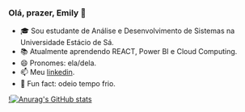 ### Olá, prazer, Emily 👋

- 🎓​​ Sou estudante de Análise e Desenvolvimento de Sistemas na Universidade Estácio de Sá.
- 📚 Atualmente aprendendo REACT, Power BI e Cloud Computing.
- 😄 Pronomes: ela/dela.
- 📫 Meu [linkedin](www.linkedin.com/in/emilyoliveirasa).
- 🥶​ Fun fact: odeio tempo frio.


[!![Anurag's GitHub stats](https://github-readme-stats.vercel.app/api?username=Emily-H-G&show_icons=true&theme=merko)](https://github.com/Emily-H-G/github-readme-stats)
<!---
Emily-H-G/Emily-H-G is a ✨ special ✨ repository because its `README.md` (this file) appears on your GitHub profile.
You can click the Preview link to take a look at your changes.
--->
